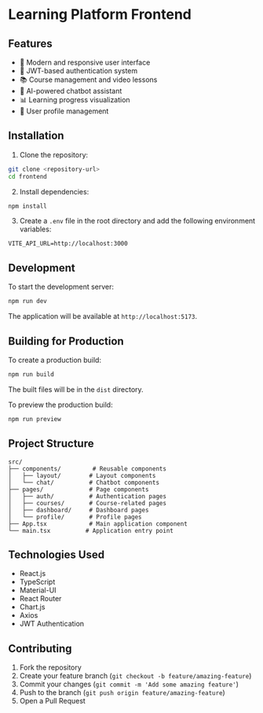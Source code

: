 # Learning Platform Frontend

## Features

- 🎨 Modern and responsive user interface
- 🔐 JWT-based authentication system
- 📚 Course management and video lessons
- 🤖 AI-powered chatbot assistant
- 📊 Learning progress visualization
- 👤 User profile management

## Installation

1. Clone the repository:
```bash
git clone <repository-url>
cd frontend
```

2. Install dependencies:
```bash
npm install
```

3. Create a `.env` file in the root directory and add the following environment variables:
```env
VITE_API_URL=http://localhost:3000
```

## Development

To start the development server:

```bash
npm run dev
```

The application will be available at `http://localhost:5173`.

## Building for Production

To create a production build:

```bash
npm run build
```

The built files will be in the `dist` directory.

To preview the production build:

```bash
npm run preview
```

## Project Structure

```
src/
├── components/         # Reusable components
│   ├── layout/        # Layout components
│   └── chat/          # Chatbot components
├── pages/             # Page components
│   ├── auth/          # Authentication pages
│   ├── courses/       # Course-related pages
│   ├── dashboard/     # Dashboard pages
│   └── profile/       # Profile pages
├── App.tsx            # Main application component
└── main.tsx          # Application entry point
```

## Technologies Used

- React.js
- TypeScript
- Material-UI
- React Router
- Chart.js
- Axios
- JWT Authentication

## Contributing

1. Fork the repository
2. Create your feature branch (`git checkout -b feature/amazing-feature`)
3. Commit your changes (`git commit -m 'Add some amazing feature'`)
4. Push to the branch (`git push origin feature/amazing-feature`)
5. Open a Pull Request

